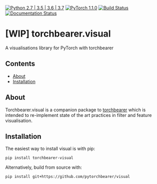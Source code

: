 [![Python 2.7 | 3.5 | 3.6 | 3.7](https://img.shields.io/badge/python-2.7%20%7C%203.5%20%7C%203.6%20%7C%203.7-brightgreen.svg)](https://www.python.org/) 
[![PyTorch 1.1.0](https://img.shields.io/badge/pytorch-1.1.0-brightgreen.svg)](https://pytorch.org/) 
[![Build Status](https://travis-ci.com/pytorchbearer/visual.svg?branch=master)](https://travis-ci.com/pytorchbearer/visual)
[![Documentation Status](https://readthedocs.org/projects/visual/badge/?version=latest)](https://visual.readthedocs.io/en/latest/?badge=latest)

# \[WIP\] torchbearer.visual
A visualisations library for PyTorch with torchbearer

## Contents
- [About](#about)
- [Installation](#installation)

<a name="about"/>

## About

Torchbearer.visual is a companion package to [torchbearer](https://github.com/ecs-vlc/torchbearer) which is 
intended to re-implement state of the art practices in filter and feature visualisation.

<a name="installation"/>

## Installation

The easiest way to install visual is with pip:

`pip install torchbearer-visual`

Alternatively, build from source with:

`pip install git+https://github.com/pytorchbearer/visual`

